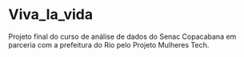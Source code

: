 # Viva_la_vida
Projeto final do curso de análise de dados do Senac Copacabana em parceria com a prefeitura do Rio pelo Projeto Mulheres Tech.
